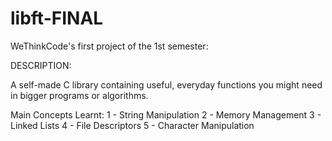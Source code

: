 # libft-FINAL

WeThinkCode's first project of the 1st semester:

DESCRIPTION:

A self-made C library containing useful, everyday functions you might need
in bigger programs or algorithms.

Main Concepts Learnt:
1 - String Manipulation
2 - Memory Management
3 - Linked Lists
4 - File Descriptors
5 - Character Manipulation
